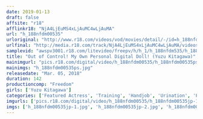 ```yaml
---
date: 2019-01-13
draft: false
affsite: "r18"
afflinkr18: "NjA4LjEuMS4xLjAuMC4wLjAuMA"
url: "h_188nfdm00535"
urloriginal: "http://www.r18.com/videos/vod/movies/detail/-/id=h_188nfdm00535"
urlfinal: "http://media.r18.com/track/NjA4LjEuMS4xLjAuMC4wLjAuMA/videos/vod/movies/detail/-/id=h_188nfdm00535"
samplevid: "awspv3001.r18.com/litevideo/freepv/h/h_1/h_188nfdm535/h_188nfdm535_dmb_w.mp4"
title: "Out of Control! My Own Personal Digital Doll! (Yuzu Kitagawa)"
mainimgurl: "pics.r18.com/digital/video/h_188nfdm00535/h_188nfdm00535ps.jpg"
mainimgs: "h_188nfdm00535ps.jpg"
releasedate: "Mar. 05, 2018"
duration: 142
productioncomp: "Freedom"
girls: ['Yuzu Kitagawa']
categories: ['Featured Actress', 'Training', 'Handjob', 'Urination', 'Footjob', 'Face Sitting', 'Masochist Man', 'Hi-Def']
imgurls: ['pics.r18.com/digital/video/h_188nfdm00535/h_188nfdm00535jp-1.jpg', 'pics.r18.com/digital/video/h_188nfdm00535/h_188nfdm00535jp-2.jpg', 'pics.r18.com/digital/video/h_188nfdm00535/h_188nfdm00535jp-3.jpg', 'pics.r18.com/digital/video/h_188nfdm00535/h_188nfdm00535jp-4.jpg', 'pics.r18.com/digital/video/h_188nfdm00535/h_188nfdm00535jp-5.jpg', 'pics.r18.com/digital/video/h_188nfdm00535/h_188nfdm00535jp-6.jpg', 'pics.r18.com/digital/video/h_188nfdm00535/h_188nfdm00535jp-7.jpg', 'pics.r18.com/digital/video/h_188nfdm00535/h_188nfdm00535jp-8.jpg', 'pics.r18.com/digital/video/h_188nfdm00535/h_188nfdm00535jp-9.jpg', 'pics.r18.com/digital/video/h_188nfdm00535/h_188nfdm00535jp-10.jpg', 'pics.r18.com/digital/video/h_188nfdm00535/h_188nfdm00535jp-11.jpg', 'pics.r18.com/digital/video/h_188nfdm00535/h_188nfdm00535jp-12.jpg', 'pics.r18.com/digital/video/h_188nfdm00535/h_188nfdm00535jp-13.jpg', 'pics.r18.com/digital/video/h_188nfdm00535/h_188nfdm00535jp-14.jpg', 'pics.r18.com/digital/video/h_188nfdm00535/h_188nfdm00535jp-15.jpg', 'pics.r18.com/digital/video/h_188nfdm00535/h_188nfdm00535jp-16.jpg', 'pics.r18.com/digital/video/h_188nfdm00535/h_188nfdm00535jp-17.jpg', 'pics.r18.com/digital/video/h_188nfdm00535/h_188nfdm00535jp-18.jpg', 'pics.r18.com/digital/video/h_188nfdm00535/h_188nfdm00535jp-19.jpg', 'pics.r18.com/digital/video/h_188nfdm00535/h_188nfdm00535jp-20.jpg']
imgs: ['h_188nfdm00535jp-1.jpg', 'h_188nfdm00535jp-2.jpg', 'h_188nfdm00535jp-3.jpg', 'h_188nfdm00535jp-4.jpg', 'h_188nfdm00535jp-5.jpg', 'h_188nfdm00535jp-6.jpg', 'h_188nfdm00535jp-7.jpg', 'h_188nfdm00535jp-8.jpg', 'h_188nfdm00535jp-9.jpg', 'h_188nfdm00535jp-10.jpg', 'h_188nfdm00535jp-11.jpg', 'h_188nfdm00535jp-12.jpg', 'h_188nfdm00535jp-13.jpg', 'h_188nfdm00535jp-14.jpg', 'h_188nfdm00535jp-15.jpg', 'h_188nfdm00535jp-16.jpg', 'h_188nfdm00535jp-17.jpg', 'h_188nfdm00535jp-18.jpg', 'h_188nfdm00535jp-19.jpg', 'h_188nfdm00535jp-20.jpg']
---
```

